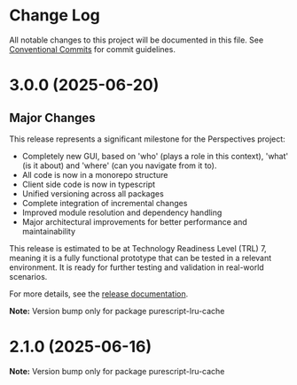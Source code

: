 # Change Log

All notable changes to this project will be documented in this file.
See [Conventional Commits](https://conventionalcommits.org) for commit guidelines.

# 3.0.0 (2025-06-20)


## Major Changes

This release represents a significant milestone for the Perspectives project:

* Completely new GUI, based on 'who' (plays a role in this context), 'what' (is it about) and 'where' (can you navigate from it to).
* All code is now in a monorepo structure
* Client side code is now in typescript
* Unified versioning across all packages
* Complete integration of incremental changes
* Improved module resolution and dependency handling
* Major architectural improvements for better performance and maintainability

This release is estimated to be at Technology Readiness Level (TRL) 7, meaning it is a fully functional prototype that can be tested in a relevant environment. It is ready for further testing and validation in real-world scenarios.

For more details, see the [release documentation](https://github.com/joopringelberg/perspectives-monorepo/blob/master/RELEASES.md#v300).

**Note:** Version bump only for package purescript-lru-cache





# 2.1.0 (2025-06-16)

**Note:** Version bump only for package purescript-lru-cache
